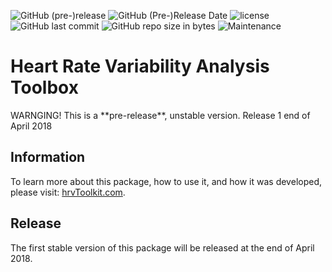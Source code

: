 ﻿

![GitHub (pre-)release](https://img.shields.io/github/release/arthurkuhn/hrvtoolkit/all.svg)
![GitHub (Pre-)Release Date](https://img.shields.io/github/release-date-pre/arthurkuhn/hrvtoolkit.svg)
![license](https://img.shields.io/github/license/arthurkuhn/hrvtoolkit.svg)
![GitHub last commit](https://img.shields.io/github/last-commit/arthurkuhn/hrvtoolkit.svg)
![GitHub repo size in bytes](https://img.shields.io/github/repo-size/arthurkuhn/hrvtoolkit.svg)
![Maintenance](https://img.shields.io/maintenance/yes/2018.svg)



# Heart Rate Variability Analysis Toolbox

<aside class="warning">
WARNGING! This is a **pre-release**, unstable version. Release 1 end of April 2018
</aside>



## Information

To learn more about this package, how to use it, and how it was developed, please visit: [hrvToolkit.com](http://hrvtoolkit.com).

## Release





The first stable version of this package will be released at the end of April 2018.
